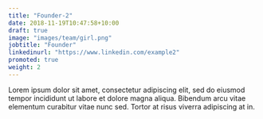 ```yaml
---
title: "Founder-2"
date: 2018-11-19T10:47:58+10:00
draft: true
image: "images/team/girl.png"
jobtitle: "Founder"
linkedinurl: "https://www.linkedin.com/example2"
promoted: true
weight: 2
---
```


Lorem ipsum dolor sit amet, consectetur adipiscing elit, sed do eiusmod tempor incididunt ut labore et dolore magna aliqua. Bibendum arcu vitae elementum curabitur vitae nunc sed. Tortor at risus viverra adipiscing at in.
